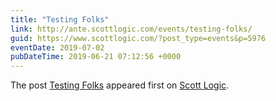 ```yaml
---
title: "Testing Folks"
link: http://ante.scottlogic.com/events/testing-folks/
guid: https://www.scottlogic.com/?post_type=events&p=5976
eventDate: 2019-07-02
pubDateTime: 2019-06-21 07:12:56 +0000
---
```


<p>The post <a rel="nofollow" href="http://ante.scottlogic.com/events/testing-folks/">Testing Folks</a> appeared first on <a rel="nofollow" href="http://ante.scottlogic.com">Scott Logic</a>.</p>